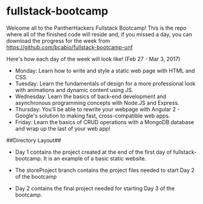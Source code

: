 # fullstack-bootcamp

Welcome all to the PantherHackers Fullstack Bootcamp! This is the repo where all of the finished code will reside and, if you missed a day, you can download the progress for the week from https://github.com/bcabio/fullstack-bootcamp-unf

Here's how each day of the week will look like!
(Feb 27 - Mar 3, 2017)
- Monday: Learn how to write and style a static web page with HTML and CSS. <br>
- Tuesday: Learn the fundamentals of design for a more professional look with animations and dynamic content using JS.<br>
- Wednesday: Learn the basics of back-end development and asynchronous programming concepts with Node.JS and Express.<br>
- Thursday: You'll be able to rewrite your webpage with Angular 2 - Google's solution to making fast, cross-compatible web apps.<br>
- Friday: Learn the basics of CRUD operations with a MongoDB database and wrap up the last of your web app!


##Directory Layout##
- Day 1 contains the project created at the end of the first day of fullstack-bootcamp. It is an example of a basic static website.
- The storeProject branch contains the project files needed to start Day 2 of the bootcamp

- Day 2 contains the final project needed for starting Day 3 of the bootcamp.


